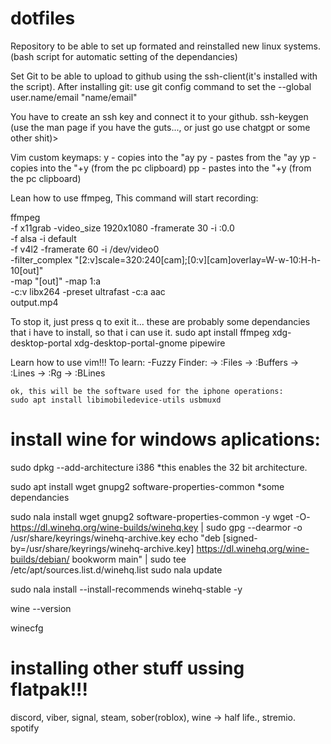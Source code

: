 # dotfiles
Repository to be able to set up formated and reinstalled new linux systems. (bash script for automatic setting of the dependancies)

Set Git to be able to upload to github using the ssh-client(it's installed with the script).
After installing git: 
use 
    git config command to set the --global user.name/email "name/email" 

You have to create an ssh key and connect it to your github. 
ssh-keygen (use the man page if you have the guts..., or just go use chatgpt or some other shit)> 

Vim custom keymaps: 
    y  - copies into the "ay
    py - pastes from the "ay
    yp - copies into the "+y (from the pc clipboard)
    pp - pastes into the "+y (from the pc clipboard)

Lean how to use ffmpeg, This command will start recording:

ffmpeg \
-f x11grab -video_size 1920x1080 -framerate 30 -i :0.0 \
-f alsa -i default \
-f v4l2 -framerate 60 -i /dev/video0 \
-filter_complex "[2:v]scale=320:240[cam];[0:v][cam]overlay=W-w-10:H-h-10[out]" \
-map "[out]" -map 1:a \
-c:v libx264 -preset ultrafast -c:a aac \
output.mp4

To stop it, just press q to exit it...
these are probably some dependancies that i have to install, so that i can use it. 
sudo apt install ffmpeg xdg-desktop-portal xdg-desktop-portal-gnome pipewire

Learn how to use vim!!!
To learn: 
-Fuzzy Finder: 
    -> :Files
    -> :Buffers
    -> :Lines
    -> :Rg
    -> :BLines


    ok, this will be the software used for the iphone operations: 
    sudo apt install libimobiledevice-utils usbmuxd

# install wine for windows aplications: 

sudo dpkg --add-architecture i386 *this enables the 32 bit architecture.

sudo apt install wget gnupg2 software-properties-common *some dependancies

sudo nala install wget gnupg2 software-properties-common -y
wget -O- https://dl.winehq.org/wine-builds/winehq.key | sudo gpg --dearmor -o /usr/share/keyrings/winehq-archive.key
echo "deb [signed-by=/usr/share/keyrings/winehq-archive.key] https://dl.winehq.org/wine-builds/debian/ bookworm main" | sudo tee /etc/apt/sources.list.d/winehq.list
sudo nala update

sudo nala install --install-recommends winehq-stable -y

wine --version

winecfg

# installing other stuff ussing flatpak!!! 
discord, viber, signal, steam, sober(roblox), wine -> half life., stremio. spotify
